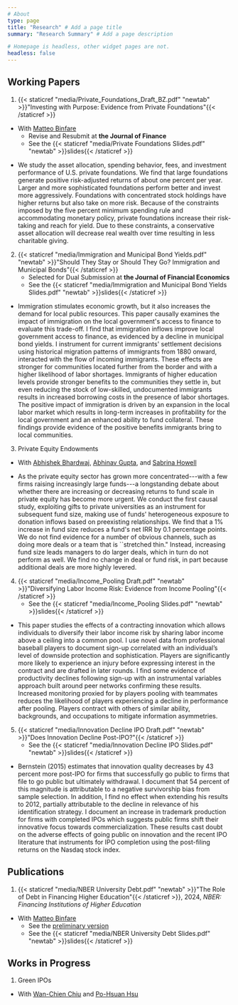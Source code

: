 ```yaml
---
# About
type: page
title: "Research" # Add a page title
summary: "Research Summary" # Add a page description

# Homepage is headless, other widget pages are not.
headless: false
---
```


## __Working Papers__

1. {{< staticref "media/Private_Foundations_Draft_BZ.pdf" "newtab" >}}"Investing with Purpose: Evidence from Private Foundations"{{< /staticref >}}
* With [Matteo Binfare](https://sites.google.com/site/matteobinfare/)
    + Revise and Resubmit at __the Journal of Finance__
    + See the {{< staticref "media/Private Foundations Slides.pdf" "newtab" >}}slides{{< /staticref >}}
+ We study the asset allocation, spending behavior, fees, and investment performance of U.S. private foundations. We find that large foundations generate positive risk-adjusted returns of about one percent per year. Larger and more sophisticated foundations perform better and invest more aggressively. Foundations with concentrated stock holdings have higher returns but also take on more risk. Because of the constraints imposed by the five percent minimum spending rule and accommodating monetary policy, private foundations increase their risk-taking and reach for yield. Due to these constraints, a conservative asset allocation will decrease real wealth over time resulting in less charitable giving.

2. {{< staticref "media/Immigration and Municipal Bond Yields.pdf" "newtab" >}}"Should They Stay or Should They Go? Immigration and Municipal Bonds"{{< /staticref >}} 
    + Selected for Dual Submission at __the Journal of Financial Economics__
    + See the {{< staticref "media/Immigration and Municipal Bond Yields Slides.pdf" "newtab" >}}slides{{< /staticref >}}
+ Immigration stimulates economic growth, but it also increases the demand for local public resources. This paper causally examines the impact of immigration on the local government's access to finance to evaluate this trade-off. I find that immigration inflows improve local government access to finance, as evidenced by a decline in municipal bond yields. I instrument for current immigrants' settlement decisions using historical migration patterns of immigrants from 1880 onward, interacted with the flow of incoming immigrants. These effects are stronger for communities located further from the border and with a higher likelihood of labor shortages. Immigrants of higher education levels provide stronger benefits to the communities they settle in, but even reducing the stock of low-skilled, undocumented immigrants results in increased borrowing costs in the presence of labor shortages. The positive impact of immigration is driven by an expansion in the local labor market which results in long-term increases in profitability for the local government and an enhanced ability to fund collateral. These findings provide evidence of the positive benefits immigrants bring to local communities.

3. Private Equity Endowments
* With [Abhishek Bhardwaj](https://www.abhishek-bhardwaj.com/), [Abhinav Gupta](https://www.kenan-flagler.unc.edu/faculty/directory/abhinav-gupta/), and [Sabrina Howell](https://www.stern.nyu.edu/faculty/bio/sabrina-howell)
+ As the private equity sector has grown more concentrated---with a few firms raising increasingly large funds---a longstanding debate about whether there are increasing or decreasing returns to fund scale in private equity has become more urgent. We conduct the first causal study, exploiting gifts to private universities as an instrument for subsequent fund size, making use of funds' heterogeneous exposure to donation inflows based on preexisting relationships. We find that a 1\% increase in fund size reduces a fund's net IRR by 0.1 percentage points. We do not find evidence for a number of obvious channels, such as doing more deals or a team that is ``stretched thin." Instead, increasing fund size leads managers to do larger deals, which in turn do not perform as well. We find no change in deal or fund risk, in part because additional deals are more highly levered.

4. {{< staticref "media/Income_Pooling Draft.pdf" "newtab" >}}"Diversifying Labor Income Risk: Evidence from Income Pooling"{{< /staticref >}}
    + See the {{< staticref "media/Income_Pooling Slides.pdf" "newtab" >}}slides{{< /staticref >}}
+ This paper studies the effects of a contracting innovation which allows individuals to diversify
their labor income risk by sharing labor income above a ceiling into a common pool. I use novel
data from professional baseball players to document sign-up correlated with an individual’s level
of downside protection and sophistication. Players are significantly more likely to experience an
injury before expressing interest in the contract and are drafted in later rounds. I find some
evidence of productivity declines following sign-up with an instrumental variables approach built
around peer networks confirming these results. Increased monitoring proxied for by players pooling with teammates reduces the likelihood of players experiencing a decline in performance after
pooling. Players contract with others of similar ability, backgrounds, and occupations to mitigate
information asymmetries.

    
5. {{< staticref "media/Innovation Decline IPO Draft.pdf" "newtab" >}}"Does Innovation Decline Post-IPO?"{{< /staticref >}}
    + See the {{< staticref "media/Innovation Decline IPO Slides.pdf" "newtab" >}}slides{{< /staticref >}}
+ Bernstein (2015) estimates that innovation quality decreases by 43 percent more post-IPO for firms that successfully go public to firms that file to     go public but ultimately withdrawal. I document that 54 percent of this magnitude is attributable to a negative survivorship bias from sample           selection. In addition, I find no effect when extending his results to 2012, partially attributable to the decline in relevance of his identification     strategy. I document an increase in trademark production for firms with completed IPOs which suggests public firms shift their innovative focus         towards commercialization. These results cast doubt on the adverse effects of going public on
    innovation and the recent IPO literature that instruments for IPO completion using
    the post-filing returns on the Nasdaq stock index.
    
## __Publications__
1. {{< staticref "media/NBER University Debt.pdf" "newtab" >}}"The Role of Debt in Financing Higher Education"{{< /staticref >}}, 2024, _NBER: Financing Institutions of Higher Education_
* With [Matteo Binfare](https://sites.google.com/site/matteobinfare/)
    + See the [preliminary version](https://www.nber.org/books-and-chapters/financing-institutions-higher-education/role-debt-financing-higher-education)
    + See the {{< staticref "media/NBER University Debt Slides.pdf" "newtab" >}}slides{{< /staticref >}}

## __Works in Progress__
1. Green IPOs
*  With [Wan-Chien Chiu](https://sites.google.com/site/wanchienchiu?pli=1) and [Po-Hsuan Hsu](http://oir.ctm.nthu.edu.tw/p/16-1487-164292.php)
 